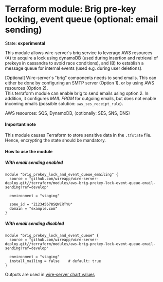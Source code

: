 Terraform module: Brig pre-key locking, event queue (optional: email sending) 
=============================================================================

State: __experimental__

This module allows wire-server's brig service to leverage AWS resources (A) to
acquire a lock using dynamoDB (used during insertion and retrieval of prekeys
in cassandra to avoid race conditions), and (B) to establish a message queue
for internal events (used e.g. during user deletions).

[Optional] Wire-server's "brig" components needs to send emails. This can either
be done by configuring an SMTP server (Option 1), or by using AWS resources (Option 2).           
This terraform module can enable brig to send emails using option 2. In addition, it
configures *MAIL FROM* for outgoing emails, but does not enable incoming emails
(possible solution: `aws_ses_receipt_rule`).

AWS resources: SQS, DynamoDB, (optionally: SES, SNS, DNS)


#### Important note

This module causes Terraform to store sensitive data in the `.tfstate` file. Hence, encrypting the state should be
mandatory.


#### How to use the module

##### With email sending __enabled__

```hcl
module "brig_prekey_lock_and_event_queue_emailing" {
  source = "github.com/wireapp/wire-server-deploy.git//terraform/modules/aws-brig-prekey-lock-event-queue-email-sending?ref=develop"
  
  environment = "staging"

  zone_id = "Z12345678SQWERTYU"
  domain = "example.com"
}
```

##### With email sending __disabled__

```hcl
module "brig_prekey_lock_and_event_queue" {
  source = "github.com/wireapp/wire-server-deploy.git//terraform/modules/aws-brig-prekey-lock-event-queue-email-sending?ref=develop"
  
  environment = "staging"
  install_mailing = false    # default: true
}
```

Outputs are used in [wire-server chart values](https://github.com/wireapp/wire-server-deploy/blob/a55d17afa5ac2f40bd50c5d0b907f60ac028377a/values/wire-server/prod-values.example.yaml#L27)
